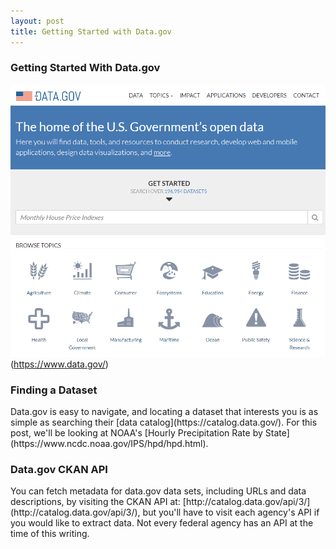 ```yaml
---
layout: post
title: Getting Started with Data.gov
---
```


<h3>Getting Started With Data.gov</h3>

![Data.gov](DGscreenshot.png)(https://www.data.gov/)

<h3>Finding a Dataset</h3>
Data.gov is easy to navigate, and locating a dataset that interests you is as simple as searching their [data catalog](https://catalog.data.gov/). For this post, we'll be looking at NOAA's [Hourly Precipitation Rate by State](https://www.ncdc.noaa.gov/IPS/hpd/hpd.html). 

<h3>Data.gov CKAN API</h3>
You can fetch metadata for data.gov data sets, including URLs and data descriptions, by visiting the CKAN API at: [http://catalog.data.gov/api/3/](http://catalog.data.gov/api/3/), but you'll have to visit each agency's API if you would like to extract data. Not every federal agency has an API at the time of this writing. 
